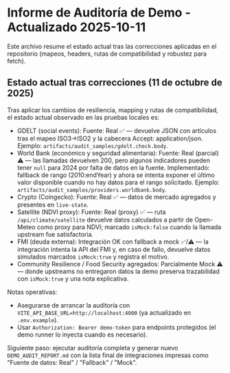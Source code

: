 # Informe de Auditoría de Demo - Actualizado 2025-10-11

Este archivo resume el estado actual tras las correcciones aplicadas en el repositorio (mapeos, headers, rutas de compatibilidad y robustez para fetch).

## Estado actual tras correcciones (11 de octubre de 2025)

Tras aplicar los cambios de resiliencia, mapping y rutas de compatibilidad, el estado actual observado en las pruebas locales es:

- GDELT (social events): Fuente: Real ✅ — devuelve JSON con artículos tras el mapeo ISO3→ISO2 y la cabecera Accept: application/json. Ejemplo: `artifacts/audit_samples/gdelt.check.body`.
- World Bank (económico y seguridad alimentaria): Fuente: Real (parcial) ⚠️ — las llamadas devuelven 200, pero algunos indicadores pueden tener `null` para 2024 por falta de datos en la fuente. Implementado: fallback de rango (2010:endYear) y ahora se intenta exponer el último valor disponible cuando no hay datos para el rango solicitado. Ejemplo: `artifacts/audit_samples/providers.worldbank.body`.
- Crypto (Coingecko): Fuente: Real ✅ — datos de mercado agregados y presentes en `live-state`.
- Satellite (NDVI proxy): Fuente: Real (proxy) ✅ — ruta `/api/climate/satellite` devuelve datos calculados a partir de Open-Meteo como proxy para NDVI; marcado `isMock:false` cuando la llamada upstream fue satisfactoria.
- FMI (deuda externa): Integración OK con fallback a mock ✅/⚠️ — la integración intenta la API del FMI y, en caso de fallo, devuelve datos simulados marcados `isMock:true` y registra el motivo.
- Community Resilience / Food Security agregados: Parcialmente Mock ⚠️ — donde upstreams no entregaron datos la demo preserva trazabilidad con `isMock:true` y una nota explicativa.

Notas operativas:
- Asegurarse de arrancar la auditoría con `VITE_API_BASE_URL=http://localhost:4000` (ya actualizado en `.env.example`).
- Usar `Authorization: Bearer demo-token` para endpoints protegidos (el demo runner lo inyecta cuando es necesario).

Siguiente paso: ejecutar auditoría completa y generar nuevo `DEMO_AUDIT_REPORT.md` con la lista final de integraciones impresas como "Fuente de datos: Real" / "Fallback" / "Mock".

